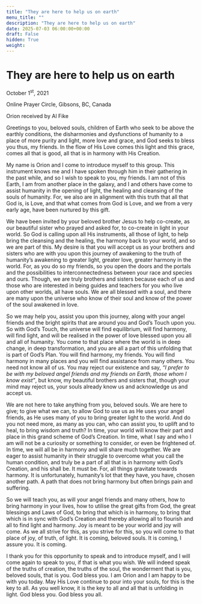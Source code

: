 ```yaml
---
title: "They are here to help us on earth"
menu_title: ""
description: "They are here to help us on earth"
date: 2025-07-03 06:00:00+00:00
draft: False
hidden: True
weight:
---
```

# They are here to help us on earth

October 1<sup>st</sup>, 2021

Online Prayer Circle, Gibsons, BC, Canada

Orion received by Al Fike

Greetings to you, beloved souls, children of Earth who seek to be above the earthly conditions, the disharmonies and dysfunctions of humanity to a place of more purity and light, more love and grace, and God seeks to bless you thus, my friends. In the flow of His Love comes this light and this grace, comes all that is good, all that is in harmony with His Creation.

My name is Orion and I come to introduce myself to this group. This instrument knows me and I have spoken through him in their gathering in the past while, and so I wish to speak to you, my friends. I am not of this Earth, I am from another place in the galaxy, and I and others have come to assist humanity in the opening of light, the healing and cleansing of the souls of humanity. For, we also are in alignment with this truth that all that God is, is Love, and that what comes from God is Love, and we from a very early age, have been nurtured by this gift.

We have been invited by your beloved brother Jesus to help co-create, as our beautiful sister who prayed and asked for, to co-create in light in your world. So God is calling upon all His instruments, all those of light, to help bring the cleansing and the healing, the harmony back to your world, and so we are part of this. My desire is that you will accept us as your brothers and sisters who are with you upon this journey of awakening to the truth of humanity’s awakening to greater light, greater love, greater harmony in the world. For, as you do so my friends, so you open the doors and the portals and the possibilities to interconnectedness between your race and species and ours. Though, we are truly brothers and sisters because each of us and those who are interested in being guides and teachers for you who live upon other worlds, all have souls. We are all blessed with a soul, and there are many upon the universe who know of their soul and know of the power of the soul awakened in love.

So we may help you, assist you upon this journey, along with your angel friends and the bright spirits that are around you and God’s Touch upon you. So with God’s Touch, the universe will find equilibrium, will find harmony, will find light, and will be realised in the power of love blessed upon you all and all of humanity. You come to that place where the world is in deep change, in deep transformation, and you are all a part of this unfolding that is part of God’s Plan. You will find harmony, my friends. You will find harmony in many places and you will find assistance from many others. You need not know all of us. You may reject our existence and say, *“I prefer to be with my beloved angel friends and my friends on Earth, those whom I know exist”*, but know, my beautiful brothers and sisters that, though your mind may reject us, your souls already know us and acknowledge us and accept us.

We are not here to take anything from you, beloved souls. We are here to give; to give what we can, to allow God to use us as He uses your angel friends, as He uses many of you to bring greater light to the world. And do you not need more, as many as you can, who can assist you, to uplift and to heal, to bring wisdom and truth? In time, your world will know their part and place in this grand scheme of God’s Creation. In time, what I say and who I am will not be a curiosity or something to consider, or even be frightened of. In time, we will all be in harmony and will share much together. We are eager to assist humanity in their struggle to overcome what you call the human condition, and truly be a part of all that is in harmony with God’s Creation, and his shall be. It must be. For, all things gravitate towards harmony. It is unfortunately, humanity’s lot that they have, you have, chosen another path. A path that does not bring harmony but often brings pain and suffering.

So we will teach you, as will your angel friends and many others, how to bring harmony in your lives, how to utilise the great gifts from God, the great blessings and Laws of God, to bring that which is in harmony, to bring that which is in sync with God’s Creation and thereby allowing all to flourish and all to find light and harmony. Joy is meant to be your world and joy will come. As we all strive for this, as you strive for this, so you will come to that place of joy, of truth, of light. It is coming, beloved souls. It is coming, I assure you. It is coming.

I thank you for this opportunity to speak and to introduce myself, and I will come again to speak to you, if that is what you wish. We will indeed speak of the truths of creation, the truths of the soul, the wonderment that is you, beloved souls, that is you. God bless you. I am Orion and I am happy to be with you today. May His Love continue to pour into your souls, for this is the key to all. As you well know, it is the key to all and all that is unfolding in light. God bless you. God bless you all.
